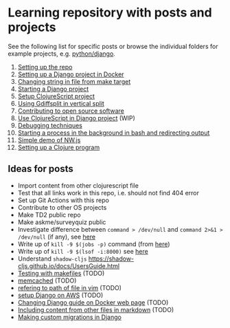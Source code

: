 # Learning repository with posts and projects

See the following list for specific posts or browse the individual folders for example projects, e.g. [python/django](python/django).

1. [Setting up the repo](posts/1.md)
2. [Setting up a Django project in Docker](posts/3.md)
3. [Changing string in file from make target](makefiles/1/README.md)
4. [Starting a Django project](posts/10.md)
5. [Setup ClojureScript project](posts/11.md)
6. [Using Gdiffsplit in vertical split](vim/1/README.md)
7. [Contributing to open source software](posts/12.md)
8. [Use ClojureScript in Django project](posts/13.md) (WIP)
9. [Debugging techniques](posts/14.md)
10. [Starting a process in the background in bash and redirecting output](posts/15.md)
11. [Simple demo of NW.js](posts/17.md)
12. [Setting up a Clojure program](posts/18.md)

## Ideas for posts
* Import content from other clojurescript file
* Test that all links work in this repo, i.e. should not find 404 error
* Set up Git Actions with this repo
* Contribute to other OS projects
* Make TD2 public repo
* Make askme/surveyquiz public
* Investigate difference between `command > /dev/null` and `command 2>&1 > /dev/null` (if any), see [here](posts/15.md)
* Write up of `kill -9 $(jobs -p)` command (from [here](https://unix.stackexchange.com/questions/43527/kill-all-background-jobs))
* Write up of `kill -9 $(lsof -i:8000)` see [here](https://stackoverflow.com/questions/33615683/how-to-access-the-pid-from-an-lsof)
* Understand `shadow-cljs` https://shadow-cljs.github.io/docs/UsersGuide.html
* [Testing with makefiles](posts/5.md) (TODO)
* [memcached](posts/6.md) (TODO)
* [refering to path of file in vim](posts/7.md) (TODO)
* [setup Django on AWS](posts/8.md) (TODO)
* [Changing Django guide on Docker web page](posts/9.md) (TODO)
* [Including content from other files in markdown](posts/2.md) (TODO)
* [Making custom migrations in Django](python/django/3/README.md)
